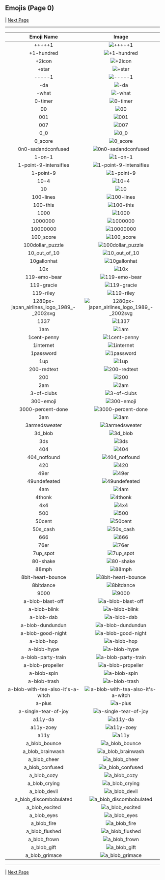 
## Emojis (Page 0)


  | [Next Page](/docs/hc/page-a-0001.md)

<hr />

|Emoji Name|Image|
| :-: | :-: |
|+++++1| ![+++++1](/emojis/hc/+++++1.png)|
|+1-hundred| ![+1-hundred](/emojis/hc/+1-hundred.png)|
|+2icon| ![+2icon](/emojis/hc/+2icon.png)|
|+star| ![+star](/emojis/hc/+star.png)|
|-----1| ![-----1](/emojis/hc/-----1.png)|
|-da| ![-da](/emojis/hc/-da.png)|
|-what| ![-what](/emojis/hc/-what.png)|
|0-timer| ![0-timer](/emojis/hc/0-timer.png)|
|00| ![00](/emojis/hc/00.png)|
|001| ![001](/emojis/hc/001.png)|
|007| ![007](/emojis/hc/007.png)|
|0_0| ![0_0](/emojis/hc/0_0.gif)|
|0_score| ![0_score](/emojis/hc/0_score.gif)|
|0n0-sadandconfused| ![0n0-sadandconfused](/emojis/hc/0n0-sadandconfused.png)|
|1-on-1| ![1-on-1](/emojis/hc/1-on-1.png)|
|1-point-9-intensifies| ![1-point-9-intensifies](/emojis/hc/1-point-9-intensifies.gif)|
|1-point-9| ![1-point-9](/emojis/hc/1-point-9.png)|
|10-4| ![10-4](/emojis/hc/10-4.png)|
|10| ![10](/emojis/hc/10.gif)|
|100-lines| ![100-lines](/emojis/hc/100-lines.gif)|
|100-this| ![100-this](/emojis/hc/100-this.png)|
|1000| ![1000](/emojis/hc/1000.png)|
|1000000| ![1000000](/emojis/hc/1000000.png)|
|10000000| ![10000000](/emojis/hc/10000000.gif)|
|100_score| ![100_score](/emojis/hc/100_score.gif)|
|100dollar_puzzle| ![100dollar_puzzle](/emojis/hc/100dollar_puzzle.jpg)|
|10_out_of_10| ![10_out_of_10](/emojis/hc/10_out_of_10.gif)|
|10gallonhat| ![10gallonhat](/emojis/hc/10gallonhat.png)|
|10x| ![10x](/emojis/hc/10x.png)|
|119-emo-bear| ![119-emo-bear](/emojis/hc/119-emo-bear.jpg)|
|119-gracie| ![119-gracie](/emojis/hc/119-gracie.jpg)|
|119-riley| ![119-riley](/emojis/hc/119-riley.jpg)|
|1280px-japan_airlines_logo_1989_-_2002svg| ![1280px-japan_airlines_logo_1989_-_2002svg](/emojis/hc/1280px-japan_airlines_logo_1989_-_2002svg.png)|
|1337| ![1337](/emojis/hc/1337.png)|
|1am| ![1am](/emojis/hc/1am.png)|
|1cent-penny| ![1cent-penny](/emojis/hc/1cent-penny.png)|
|1internet| ![1internet](/emojis/hc/1internet.png)|
|1password| ![1password](/emojis/hc/1password.png)|
|1up| ![1up](/emojis/hc/1up.png)|
|200-redtext| ![200-redtext](/emojis/hc/200-redtext.png)|
|200| ![200](/emojis/hc/200.jpg)|
|2am| ![2am](/emojis/hc/2am.png)|
|3-of-clubs| ![3-of-clubs](/emojis/hc/3-of-clubs.png)|
|300-emoji| ![300-emoji](/emojis/hc/300-emoji.jpg)|
|3000-percent-done| ![3000-percent-done](/emojis/hc/3000-percent-done.png)|
|3am| ![3am](/emojis/hc/3am.png)|
|3armedsweater| ![3armedsweater](/emojis/hc/3armedsweater.jpg)|
|3d_blob| ![3d_blob](/emojis/hc/3d_blob.png)|
|3ds| ![3ds](/emojis/hc/3ds.jpg)|
|404| ![404](/emojis/hc/404.png)|
|404_notfound| ![404_notfound](/emojis/hc/404_notfound.jpg)|
|420| ![420](/emojis/hc/420.png)|
|49er| ![49er](/emojis/hc/49er.png)|
|49undefeated| ![49undefeated](/emojis/hc/49undefeated.jpg)|
|4am| ![4am](/emojis/hc/4am.png)|
|4thonk| ![4thonk](/emojis/hc/4thonk.png)|
|4x4| ![4x4](/emojis/hc/4x4.png)|
|500| ![500](/emojis/hc/500.png)|
|50cent| ![50cent](/emojis/hc/50cent.png)|
|50s_cash| ![50s_cash](/emojis/hc/50s_cash.gif)|
|666| ![666](/emojis/hc/666.png)|
|76er| ![76er](/emojis/hc/76er.png)|
|7up_spot| ![7up_spot](/emojis/hc/7up_spot.png)|
|80-shake| ![80-shake](/emojis/hc/80-shake.gif)|
|88mph| ![88mph](/emojis/hc/88mph.gif)|
|8bit-heart-bounce| ![8bit-heart-bounce](/emojis/hc/8bit-heart-bounce.gif)|
|8bitdance| ![8bitdance](/emojis/hc/8bitdance.gif)|
|9000| ![9000](/emojis/hc/9000.gif)|
|a-blob-blast-off| ![a-blob-blast-off](/emojis/hc/a-blob-blast-off.gif)|
|a-blob-blink| ![a-blob-blink](/emojis/hc/a-blob-blink.gif)|
|a-blob-dab| ![a-blob-dab](/emojis/hc/a-blob-dab.gif)|
|a-blob-dundundun| ![a-blob-dundundun](/emojis/hc/a-blob-dundundun.gif)|
|a-blob-good-night| ![a-blob-good-night](/emojis/hc/a-blob-good-night.gif)|
|a-blob-hop| ![a-blob-hop](/emojis/hc/a-blob-hop.gif)|
|a-blob-hype| ![a-blob-hype](/emojis/hc/a-blob-hype.gif)|
|a-blob-party-train| ![a-blob-party-train](/emojis/hc/a-blob-party-train.gif)|
|a-blob-propeller| ![a-blob-propeller](/emojis/hc/a-blob-propeller.gif)|
|a-blob-spin| ![a-blob-spin](/emojis/hc/a-blob-spin.gif)|
|a-blob-trash| ![a-blob-trash](/emojis/hc/a-blob-trash.gif)|
|a-blob-with-tea-also-it's-a-witch| ![a-blob-with-tea-also-it's-a-witch](/emojis/hc/a-blob-with-tea-also-it's-a-witch.png)|
|a-plus| ![a-plus](/emojis/hc/a-plus.png)|
|a-single-tear-of-joy| ![a-single-tear-of-joy](/emojis/hc/a-single-tear-of-joy.png)|
|a11y-da| ![a11y-da](/emojis/hc/a11y-da.png)|
|a11y-zoey| ![a11y-zoey](/emojis/hc/a11y-zoey.png)|
|a11y| ![a11y](/emojis/hc/a11y.png)|
|a_blob_bounce| ![a_blob_bounce](/emojis/hc/a_blob_bounce.gif)|
|a_blob_brainwash| ![a_blob_brainwash](/emojis/hc/a_blob_brainwash.gif)|
|a_blob_cheer| ![a_blob_cheer](/emojis/hc/a_blob_cheer.gif)|
|a_blob_confused| ![a_blob_confused](/emojis/hc/a_blob_confused.gif)|
|a_blob_cozy| ![a_blob_cozy](/emojis/hc/a_blob_cozy.png)|
|a_blob_crying| ![a_blob_crying](/emojis/hc/a_blob_crying.gif)|
|a_blob_devil| ![a_blob_devil](/emojis/hc/a_blob_devil.gif)|
|a_blob_discombobulated| ![a_blob_discombobulated](/emojis/hc/a_blob_discombobulated.gif)|
|a_blob_excited| ![a_blob_excited](/emojis/hc/a_blob_excited.gif)|
|a_blob_eyes| ![a_blob_eyes](/emojis/hc/a_blob_eyes.gif)|
|a_blob_fire| ![a_blob_fire](/emojis/hc/a_blob_fire.gif)|
|a_blob_flushed| ![a_blob_flushed](/emojis/hc/a_blob_flushed.gif)|
|a_blob_frown| ![a_blob_frown](/emojis/hc/a_blob_frown.gif)|
|a_blob_gift| ![a_blob_gift](/emojis/hc/a_blob_gift.gif)|
|a_blob_grimace| ![a_blob_grimace](/emojis/hc/a_blob_grimace.gif)|

<hr/>


  | [Next Page](/docs/hc/page-a-0001.md)